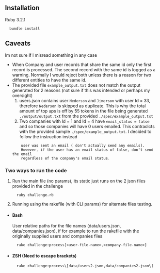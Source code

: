 ## Installation
  Ruby 3.2.1
  ```
    bundle install
  ```

## Caveats
Im not sure if I misread something in any case
  - When Company and user records that share the same id only the first record is processed. The second record with the same id  is logged as a warning. Normally I would reject both unless there is a reason for two different entities to have the same id.
  - The provided file `example_output.txt` does not match the output generated for 2 reasons (not sure if this was intended or perhaps my oversight)
    1. users.json contains user `Nederson` and `Jimerson` with user Id = 33, therefore `Nederson` is skipped as duplicate. This is why the total amount of top ups is off by 55 tokens in the file being generated `./output/output.txt` from the provided `./spec/example_output.txt`
    2. Two companies with Id = 1 and Id = 4 have `email_status = false` and so those companies will have 0 users emailed. This contradicts with the provided sample `./spec/example_output.txt`. I decided to follow the instruction instead
    ``` If the users company email status is true indicate in the output that the
        user was sent an email ( don't actually send any emails).
        However, if the user has an email status of false, don't send the email
        regardless of the company's email status.
    ```
### Two ways to run the code
1. Run the main file (no params), its static just runs on the 2 json files provided in the challenge
   ```
     ruby challenge.rb
   ```
2. Running using the rakefile (with CLI params) for alternate files testing.
  - #### Bash
    User relative paths for the file names (data/users.json, data/companies.json),
    if for example to run the rakefile with the originally supplied users and companies files
    ```
      rake challenge:process[<user-file-name>,<company-file-name>]
    ```
  - #### ZSH (Need to escape brackets)
    ```sh
      rake challenge:process\[data/users2.json,data/companies2.json\]
    ```
